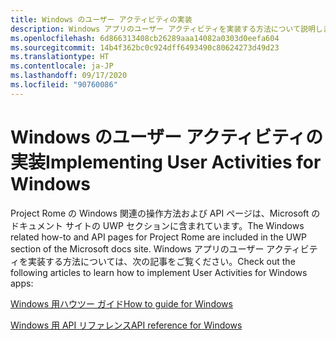 ```yaml
---
title: Windows のユーザー アクティビティの実装
description: Windows アプリのユーザー アクティビティを実装する方法について説明します。
ms.openlocfilehash: 6d866313408cb26289aaa14082a0303d0eefa604
ms.sourcegitcommit: 14b4f362bc0c924dff6493490c80624273d49d23
ms.translationtype: HT
ms.contentlocale: ja-JP
ms.lasthandoff: 09/17/2020
ms.locfileid: "90760086"
---
```

# <a name="implementing-user-activities-for-windows"></a><span data-ttu-id="f3a18-103">Windows のユーザー アクティビティの実装</span><span class="sxs-lookup"><span data-stu-id="f3a18-103">Implementing User Activities for Windows</span></span>

<span data-ttu-id="f3a18-104">Project Rome の Windows 関連の操作方法および API ページは、Microsoft のドキュメント サイトの UWP セクションに含まれています。</span><span class="sxs-lookup"><span data-stu-id="f3a18-104">The Windows related how-to and API pages for Project Rome are included in the UWP section of the Microsoft docs site.</span></span> <span data-ttu-id="f3a18-105">Windows アプリのユーザー アクティビティを実装する方法については、次の記事をご覧ください。</span><span class="sxs-lookup"><span data-stu-id="f3a18-105">Check out the following articles to learn how to implement User Activities for Windows apps:</span></span>

[<span data-ttu-id="f3a18-106">Windows 用ハウツー ガイド</span><span class="sxs-lookup"><span data-stu-id="f3a18-106">How to guide for Windows</span></span>](https://docs.microsoft.com/windows/uwp/launch-resume/useractivities)

[<span data-ttu-id="f3a18-107">Windows 用 API リファレンス</span><span class="sxs-lookup"><span data-stu-id="f3a18-107">API reference for Windows</span></span>](https://docs.microsoft.com/uwp/api/windows.applicationmodel.useractivities)